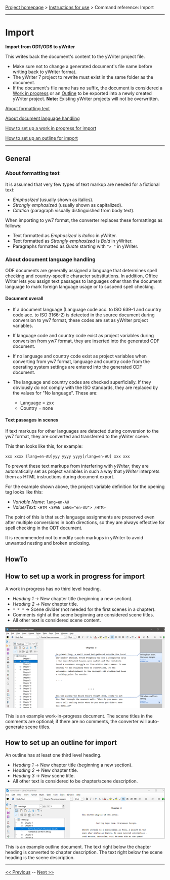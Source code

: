 [Project homepage](../index) > [Instructions for use](../usage) > Command reference: Import

--- 

# Import

**Import from ODT/ODS to yWriter**

This writes back the document's content to the yWriter project file.

-   Make sure not to change a generated document's file name before
    writing back to yWriter format.
-   The yWriter 7 project to rewrite must exist in the same folder as
    the document.
-   If the document's file name has no suffix, the document is
    considered a [Work in
    progress](#how-to-set-up-a-work-in-progress-for-export) or an
    [Outline](#how-to-set-up-an-outline-for-export) to be exported into
    a newly created yWriter project. **Note:** Existing yWriter projects
    will not be overwritten.



[About formatting text](#about-formatting-text)

[About document language handling](#about-document-language-handling)

[How to set up a work in progress for import](#how-to-set-up-a-work-in-progress-for-import)

[How to set up an outline for import](#how-to-set-up-an-outline-for-import)

--- 

## General

### About formatting text

It is assumed that very few types of text markup are needed for a fictional text:

- *Emphasized* (usually shown as italics).
- *Strongly emphasized* (usually shown as capitalized).
- *Citation* (paragraph visually distinguished from body text).

When importing to yw7 format, the converter replaces these formattings as follows: 

- Text formatted as *Emphasized* is *italics* in yWriter.
- Text formatted as *Strongly emphasized* is *Bold* in yWriter. 
- Paragraphs formatted as *Quote*  starting with `"> "` in yWriter.


### About document language handling

ODF documents are generally assigned a language that determines spell checking and country-specific character substitutions. In addition, Office Writer lets you assign text passages to languages other than the document language to mark foreign language usage or to suspend spell checking. 

#### Document overall

- If a document language (Language code acc. to ISO 639-1 and country code acc. to ISO 3166-2) is detected in the source document during conversion to yw7 format, these codes are set as yWriter project variables. 

- If language code and country code exist as project variables during conversion from yw7 format, they are inserted into the generated ODF document. 

- If no language and country code exist as project variables when converting from yw7 format, language and country code from the operating system settings are entered into the generated ODF document. 

- The language and country codes are checked superficially. If they obviously do not comply with the ISO standards, they are replaced by the values for "No language". These are:
    - Language = zxx
    - Country = none

#### Text passages in scenes

If text markups for other languages are detected during conversion to the yw7 format, they are converted and transferred to the yWriter scene. 

This then looks like this, for example:

`xxx xxxx [lang=en-AU]yyy yyyy yyyy[/lang=en-AU] xxx xxx` 

To prevent these text markups from interfering with *yWriter*, they are automatically set as project variables in such a way that *yWriter* interprets them as HTML instructions during document export. 

For the example shown above, the project variable definition for the opening tag looks like this: 

- *Variable Name:* `lang=en-AU` 
- *Value/Text:* `<HTM <SPAN LANG="en-AU"> /HTM>`

The point of this is that such language assignments are preserved even after multiple conversions in both directions, so they are always effective for spell checking in the ODT document.

It is recommended not to modify such markups in yWriter to avoid unwanted nesting and broken enclosing. 

## HowTo

## How to set up a work in progress for import

A work in progress has no third level heading.

-   *Heading 1* → New chapter title (beginning a new section).
-   *Heading 2* → New chapter title.
-   `* * *` → Scene divider (not needed for the first scenes in a
    chapter).
-   Comments right at the scene beginning are considered scene titles.
-   All other text is considered scene content.

![Libreoffice example](../Screenshots/work-in-progress01.png)

This is an example work-in-progress document. The scene titles in the comments are optional; 
if there are no comments, the converter will auto-generate scene titles. 


## How to set up an outline for import

An outline has at least one third level heading.

-   *Heading 1* → New chapter title (beginning a new section).
-   *Heading 2* → New chapter title.
-   *Heading 3* → New scene title.
-   All other text is considered to be chapter/scene description.

![Libreoffice example](../Screenshots/work-in-progress02.png)

This is an example outline document. The text right below the chapter heading
is converted to chapter description. The text right below the scene heading
is the scene description. 


---

[<< Previous](export_menu) -- [Next >>](descriptions_menu)